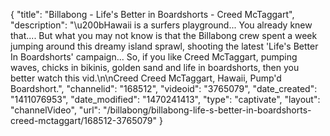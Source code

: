 {
    "title": "Billabong - Life's Better in Boardshorts - Creed McTaggart",
    "description": "\u200bHawaii is a surfers playground... You already knew that.... But what you may not know is that the Billabong crew spent a week jumping around this dreamy island sprawl, shooting the latest 'Life's Better In Boardshorts' campaign... So, if you like Creed McTaggart, pumping waves, chicks in bikinis, golden sand and life in boardshorts, then you better watch this vid.\n\nCreed Creed McTaggart, Hawaii, Pump'd Boardshort.",
    "channelid": "168512",
    "videoid": "3765079",
    "date_created": "1411076953",
    "date_modified": "1470241413",
    "type": "captivate",
    "layout": "channelVideo",
    "url": "\/billabong\/billabong-life-s-better-in-boardshorts-creed-mctaggart\/168512-3765079"
}